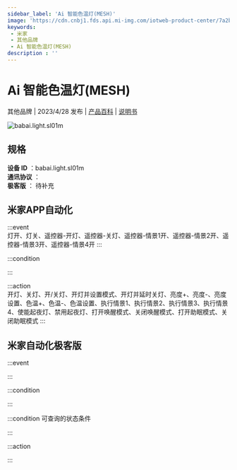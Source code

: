 ```yaml
---
sidebar_label: 'Ai 智能色温灯(MESH)'
image: 'https://cdn.cnbj1.fds.api.mi-img.com/iotweb-product-center/7a2b5be89fd6c9444dd3a37e25afb470_1677159437319.png?GalaxyAccessKeyId=AKVGLQWBOVIRQ3XLEW&Expires=9223372036854775807&Signature=NJN6V9ScSKkKrsPeDvjDBtODWrA='
keywords: 
 - 米家
 - 其他品牌
 - Ai 智能色温灯(MESH)
description : ''
---
```

# Ai 智能色温灯(MESH)

其他品牌 | 2023/4/28 发布 | [产品百科](https://home.mi.com/webapp/content/baike/product/index.html?model=babai.light.sl01m/) | [说明书](https://home.mi.com/views/introduction.html?model=babai.light.sl01m&region=cn)

![babai.light.sl01m](https://cdn.cnbj1.fds.api.mi-img.com/iotweb-product-center/7a2b5be89fd6c9444dd3a37e25afb470_1677159437319.png?GalaxyAccessKeyId=AKVGLQWBOVIRQ3XLEW&Expires=9223372036854775807&Signature=NJN6V9ScSKkKrsPeDvjDBtODWrA=)

## 规格  
> 
**设备 ID** ：babai.light.sl01m  
**通讯协议** ：  
**极客版**  ： 待补充 


## 米家APP自动化  

:::event  
灯开、灯关、遥控器-开灯、遥控器-关灯、遥控器-情景1开、遥控器-情景2开、遥控器-情景3开、遥控器-情景4开
:::

:::condition  

:::

:::action   
开灯、关灯、开/关灯、开灯并设置模式、开灯并延时关灯、亮度+、亮度-、亮度设置、色温+、色温-、色温设置、执行情景1、执行情景2、执行情景3、执行情景4、使能起夜灯、禁用起夜灯、打开唤醒模式、关闭唤醒模式、打开助眠模式、关闭助眠模式
:::

## 米家自动化极客版  

:::event  

:::

:::condition  

:::

:::condition 可查询的状态条件  

:::

:::action  

:::

        
